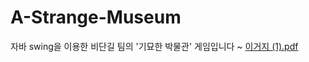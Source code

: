 # A-Strange-Museum
자바 swing을 이용한 비단길 팀의 '기묘한 박물관' 게임입니다 ~ 
[이거지 (1).pdf](https://github.com/rexRUBY/A-Strange-Museum/files/10199990/1.pdf)
